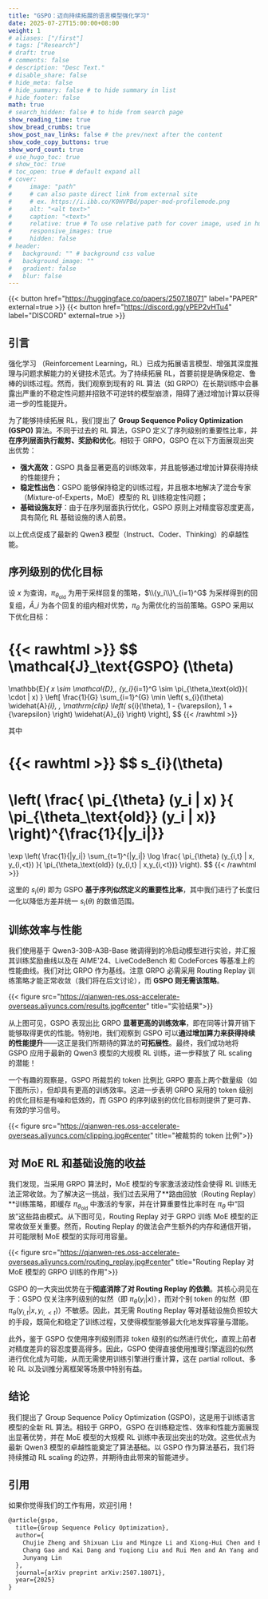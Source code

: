 ```yaml
---
title: "GSPO：迈向持续拓展的语言模型强化学习"
date: 2025-07-27T15:00:00+08:00
weight: 1
# aliases: ["/first"]
# tags: ["Research"]
# draft: true
# comments: false
# description: "Desc Text."
# disable_share: false
# hide_meta: false
# hide_summary: false # to hide summary in list
# hide_footer: false
math: true
# search_hidden: false # to hide from search page
show_reading_time: true
show_bread_crumbs: true
show_post_nav_links: false # the prev/next after the content
show_code_copy_buttons: true
show_word_count: true
# use_hugo_toc: true
# show_toc: true
# toc_open: true # default expand all
# cover:
#     image: "path"
#     # can also paste direct link from external site
#     # ex. https://i.ibb.co/K0HVPBd/paper-mod-profilemode.png
#     alt: "<alt text>"
#     caption: "<text>"
#     relative: true # To use relative path for cover image, used in hugo Page-bundles
#     responsive_images: true
#     hidden: false
# header:
#   background: "" # background css value
#   background_image: ""
#   gradient: false
#   blur: false
---
```



{{< button href="https://huggingface.co/papers/2507.18071" label="PAPER" external=true >}}
{{< button href="https://discord.gg/yPEP2vHTu4" label="DISCORD" external=true >}}


## 引言

强化学习 （Reinforcement Learning，RL）已成为拓展语言模型、增强其深度推理与问题求解能力的关键技术范式。为了持续拓展 RL，首要前提是确保稳定、鲁棒的训练过程。然而，我们观察到现有的 RL 算法（如 GRPO）在长期训练中会暴露出严重的不稳定性问题并招致不可逆转的模型崩溃，阻碍了通过增加计算以获得进一步的性能提升。

为了能够持续拓展 RL，我们提出了 **Group Sequence Policy Optimization (GSPO)** 算法。不同于过去的 RL 算法，GSPO 定义了序列级别的重要性比率，并**在序列层面执行裁剪、奖励和优化**。相较于 GRPO，GSPO 在以下方面展现出突出优势：

- **强大高效**：GSPO 具备显著更高的训练效率，并且能够通过增加计算获得持续的性能提升；
- **稳定性出色**：GSPO 能够保持稳定的训练过程，并且根本地解决了混合专家（Mixture-of-Experts，MoE）模型的 RL 训练稳定性问题；
- **基础设施友好**：由于在序列层面执行优化，GSPO 原则上对精度容忍度更高，具有简化 RL 基础设施的诱人前景。

以上优点促成了最新的 Qwen3 模型（Instruct、Coder、Thinking）的卓越性能。

## 序列级别的优化目标

设 $x$ 为查询，$\pi_{\theta_\mathrm{old}}$ 为用于采样回复的策略，$\\{y_i\\}\_{i=1}^G$ 为采样得到的回复组，$\widehat{A}\_{i}$ 为各个回复的组内相对优势，$\pi_\theta$ 为需优化的当前策略。GSPO 采用以下优化目标：

{{< rawhtml >}}
$$
\mathcal{J}_\text{GSPO} (\theta) 
=
\mathbb{E}_{ x \sim \mathcal{D},\, \{y_i\}_{i=1}^G \sim \pi_{\theta_\text{old}}( \cdot | x) }
\left[ 
\frac{1}{G} \sum_{i=1}^{G}
\min \left( s_{i}(\theta)  \widehat{A}_{i},  \, \mathrm{clip} \left( s_{i}(\theta), 1 - {\varepsilon}, 1 + {\varepsilon} \right) \widehat{A}_{i} \right) 
\right],
$$
{{< /rawhtml >}}

其中

{{< rawhtml >}}
$$
s_{i}(\theta) 
=
\left( \frac{ \pi_{\theta} (y_i | x) }{ \pi_{\theta_\text{old}} (y_i | x)} \right)^{\frac{1}{|y_i|}}
=
\exp \left( \frac{1}{|y_i|} \sum_{t=1}^{|y_i|} \log \frac{ \pi_{\theta} (y_{i,t} | x, y_{i,&lt;t}) }{ \pi_{\theta_\text{old}} (y_{i,t} | x,y_{i,&lt;t})} \right).
$$
{{< /rawhtml >}}

这里的 $s_i(\theta)$ 即为 GSPO **基于序列似然定义的重要性比率**，其中我们进行了长度归一化以降低方差并统一 $s_i(\theta)$ 的数值范围。

## 训练效率与性能

我们使用基于 Qwen3-30B-A3B-Base 微调得到的冷启动模型进行实验，并汇报其训练奖励曲线以及在 AIME'24、LiveCodeBench 和 CodeForces 等基准上的性能曲线。我们对比 GRPO 作为基线。注意 GRPO 必需采用 Routing Replay 训练策略才能正常收敛（我们将在后文讨论），而 **GSPO 则无需该策略**。

{{< figure src="https://qianwen-res.oss-accelerate-overseas.aliyuncs.com/results.jpg#center" title="实验结果">}}


从上图可见，GSPO 表现出比 GRPO **显著更高的训练效率**，即在同等计算开销下能够取得更优的性能。特别地，我们观察到 GSPO 可以**通过增加算力来获得持续的性能提升**——这正是我们所期待的算法的**可拓展性**。最终，我们成功地将 GSPO 应用于最新的 Qwen3 模型的大规模 RL 训练，进一步释放了 RL scaling 的潜能！

一个有趣的观察是，GSPO 所裁剪的 token 比例比 GRPO 要高上两个数量级（如下图所示），但却具有更高的训练效率。这进一步表明 GRPO 采用的 token 级别的优化目标是有噪和低效的，而 GSPO 的序列级别的优化目标则提供了更可靠、有效的学习信号。

{{< figure src="https://qianwen-res.oss-accelerate-overseas.aliyuncs.com/clipping.jpg#center" title="被裁剪的 token 比例">}}


## 对 MoE RL 和基础设施的收益

我们发现，当采用 GRPO 算法时，MoE 模型的专家激活波动性会使得 RL 训练无法正常收敛。为了解决这一挑战，我们过去采用了**路由回放（Routing Replay）**训练策略，即缓存 $\pi_{\theta_\text{old}}$ 中激活的专家，并在计算重要性比率时在 $\pi_\theta$ 中“回放”这些路由模式。从下图可见，Routing Replay 对于 GRPO 训练 MoE 模型的正常收敛至关重要。然而，Routing Replay 的做法会产生额外的内存和通信开销，并可能限制 MoE 模型的实际可用容量。

{{< figure src="https://qianwen-res.oss-accelerate-overseas.aliyuncs.com/routing_replay.jpg#center" title="Routing Replay 对 MoE 模型的 GRPO 训练的作用">}}

GSPO 的一大突出优势在于**彻底消除了对 Routing Replay 的依赖**。其核心洞见在于：GSPO 仅关注序列级别的似然（即 $\pi_\theta(y_i|x)$），而对个别 token 的似然（即 $\pi_\theta(y_{i,t}|x,y_{i,<t})$）不敏感。因此，其无需 Routing Replay 等对基础设施负担较大的手段，既简化和稳定了训练过程，又使得模型能够最大化地发挥容量与潜能。

此外，鉴于 GSPO 仅使用序列级别而非 token 级别的似然进行优化，直观上前者对精度差异的容忍度要高得多。因此，GSPO 使得直接使用推理引擎返回的似然进行优化成为可能，从而无需使用训练引擎进行重计算，这在 partial rollout、多轮 RL 以及训推分离框架等场景中特别有益。

## 结论

我们提出了 Group Sequence Policy Optimization (GSPO)，这是用于训练语言模型的全新 RL 算法。相较于 GRPO，GSPO 在训练稳定性、效率和性能方面展现出显著优势，并在 MoE 模型的大规模 RL 训练中表现出突出的功效。这些优点为最新 Qwen3 模型的卓越性能奠定了算法基础。以 GSPO 作为算法基石，我们将持续推动 RL scaling 的边界，并期待由此带来的智能进步。

## 引用

如果你觉得我们的工作有用，欢迎引用！

```tex
@article{gspo,
  title={Group Sequence Policy Optimization}, 
  author={
    Chujie Zheng and Shixuan Liu and Mingze Li and Xiong-Hui Chen and Bowen Yu and 
    Chang Gao and Kai Dang and Yuqiong Liu and Rui Men and An Yang and Jingren Zhou and 
    Junyang Lin 
  },
  journal={arXiv preprint arXiv:2507.18071},
  year={2025}
}
```
